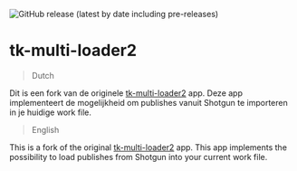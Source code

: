![GitHub release (latest by date including pre-releases)](https://img.shields.io/github/v/release/nfa-vfxim/tk-multi-loader2?include_prereleases)

# tk-multi-loader2

>Dutch

Dit is een fork van de originele [tk-multi-loader2](https://github.com/shotgunsoftware/tk-multi-loader2) app. Deze app implementeert de mogelijkheid om publishes vanuit Shotgun te importeren in je huidige work file.

>English

This is a fork of the original [tk-multi-loader2](https://github.com/shotgunsoftware/tk-multi-loader2) app. This app implements the possibility to load publishes from Shotgun into your current work file.
